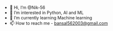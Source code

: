 - 👋 Hi, I’m @Nik-56
- 👀 I’m interested in Python, AI and ML
- 🌱 I’m currently learning Machine learning
- 📫 How to reach me - bansal562003@gmail.com
